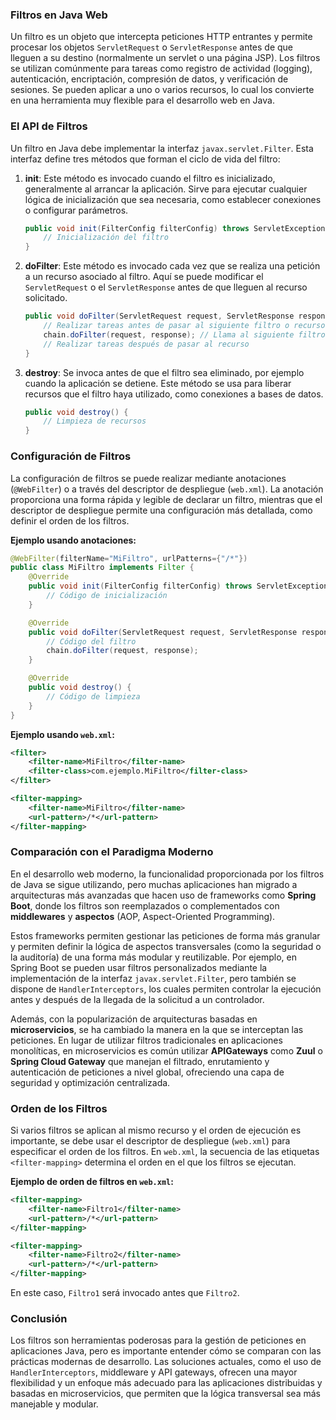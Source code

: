 ### Filtros en Java Web

Un filtro es un objeto que intercepta peticiones HTTP entrantes y permite procesar los objetos `ServletRequest` o `ServletResponse` antes de que lleguen a su destino (normalmente un servlet o una página JSP). Los filtros se utilizan comúnmente para tareas como registro de actividad (logging), autenticación, encriptación, compresión de datos, y verificación de sesiones. Se pueden aplicar a uno o varios recursos, lo cual los convierte en una herramienta muy flexible para el desarrollo web en Java.

### El API de Filtros

Un filtro en Java debe implementar la interfaz `javax.servlet.Filter`. Esta interfaz define tres métodos que forman el ciclo de vida del filtro:

1. **init**: Este método es invocado cuando el filtro es inicializado, generalmente al arrancar la aplicación. Sirve para ejecutar cualquier lógica de inicialización que sea necesaria, como establecer conexiones o configurar parámetros.
   ```java
   public void init(FilterConfig filterConfig) throws ServletException {
       // Inicialización del filtro
   }
   ```
   
2. **doFilter**: Este método es invocado cada vez que se realiza una petición a un recurso asociado al filtro. Aquí se puede modificar el `ServletRequest` o el `ServletResponse` antes de que lleguen al recurso solicitado.
   ```java
   public void doFilter(ServletRequest request, ServletResponse response, FilterChain chain) throws IOException, ServletException {
       // Realizar tareas antes de pasar al siguiente filtro o recurso
       chain.doFilter(request, response); // Llama al siguiente filtro o recurso
       // Realizar tareas después de pasar al recurso
   }
   ```
   
3. **destroy**: Se invoca antes de que el filtro sea eliminado, por ejemplo cuando la aplicación se detiene. Este método se usa para liberar recursos que el filtro haya utilizado, como conexiones a bases de datos.
   ```java
   public void destroy() {
       // Limpieza de recursos
   }
   ```

### Configuración de Filtros

La configuración de filtros se puede realizar mediante anotaciones (`@WebFilter`) o a través del descriptor de despliegue (`web.xml`). La anotación proporciona una forma rápida y legible de declarar un filtro, mientras que el descriptor de despliegue permite una configuración más detallada, como definir el orden de los filtros.

**Ejemplo usando anotaciones:**
```java
@WebFilter(filterName="MiFiltro", urlPatterns={"/*"})
public class MiFiltro implements Filter {
    @Override
    public void init(FilterConfig filterConfig) throws ServletException {
        // Código de inicialización
    }

    @Override
    public void doFilter(ServletRequest request, ServletResponse response, FilterChain chain) throws IOException, ServletException {
        // Código del filtro
        chain.doFilter(request, response);
    }

    @Override
    public void destroy() {
        // Código de limpieza
    }
}
```

**Ejemplo usando `web.xml`:**
```xml
<filter>
    <filter-name>MiFiltro</filter-name>
    <filter-class>com.ejemplo.MiFiltro</filter-class>
</filter>

<filter-mapping>
    <filter-name>MiFiltro</filter-name>
    <url-pattern>/*</url-pattern>
</filter-mapping>
```

### Comparación con el Paradigma Moderno

En el desarrollo web moderno, la funcionalidad proporcionada por los filtros de Java se sigue utilizando, pero muchas aplicaciones han migrado a arquitecturas más avanzadas que hacen uso de frameworks como **Spring Boot**, donde los filtros son reemplazados o complementados con **middlewares** y **aspectos** (AOP, Aspect-Oriented Programming). 

Estos frameworks permiten gestionar las peticiones de forma más granular y permiten definir la lógica de aspectos transversales (como la seguridad o la auditoría) de una forma más modular y reutilizable. Por ejemplo, en Spring Boot se pueden usar filtros personalizados mediante la implementación de la interfaz `javax.servlet.Filter`, pero también se dispone de `HandlerInterceptors`, los cuales permiten controlar la ejecución antes y después de la llegada de la solicitud a un controlador.

Además, con la popularización de arquitecturas basadas en **microservicios**, se ha cambiado la manera en la que se interceptan las peticiones. En lugar de utilizar filtros tradicionales en aplicaciones monolíticas, en microservicios es común utilizar **APIGateways** como **Zuul** o **Spring Cloud Gateway** que manejan el filtrado, enrutamiento y autenticación de peticiones a nivel global, ofreciendo una capa de seguridad y optimización centralizada.

### Orden de los Filtros

Si varios filtros se aplican al mismo recurso y el orden de ejecución es importante, se debe usar el descriptor de despliegue (`web.xml`) para especificar el orden de los filtros. En `web.xml`, la secuencia de las etiquetas `<filter-mapping>` determina el orden en el que los filtros se ejecutan.

**Ejemplo de orden de filtros en `web.xml`:**
```xml
<filter-mapping>
    <filter-name>Filtro1</filter-name>
    <url-pattern>/*</url-pattern>
</filter-mapping>

<filter-mapping>
    <filter-name>Filtro2</filter-name>
    <url-pattern>/*</url-pattern>
</filter-mapping>
```
En este caso, `Filtro1` será invocado antes que `Filtro2`.

### Conclusión

Los filtros son herramientas poderosas para la gestión de peticiones en aplicaciones Java, pero es importante entender cómo se comparan con las prácticas modernas de desarrollo. Las soluciones actuales, como el uso de `HandlerInterceptors`, middleware y API gateways, ofrecen una mayor flexibilidad y un enfoque más adecuado para las aplicaciones distribuidas y basadas en microservicios, que permiten que la lógica transversal sea más manejable y modular.
